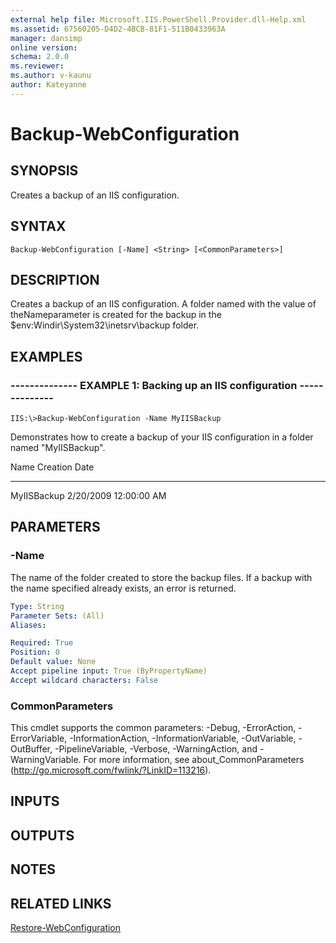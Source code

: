 ```yaml
---
external help file: Microsoft.IIS.PowerShell.Provider.dll-Help.xml
ms.assetid: 67560205-D4D2-4BCB-81F1-511B0433963A
manager: dansimp
online version: 
schema: 2.0.0
ms.reviewer:
ms.author: v-kaunu
author: Kateyanne
---
```


# Backup-WebConfiguration

## SYNOPSIS
Creates a backup of an IIS configuration.

## SYNTAX

```
Backup-WebConfiguration [-Name] <String> [<CommonParameters>]
```

## DESCRIPTION
Creates a backup of an IIS configuration.
A folder named with the value of theNameparameter is created for the backup in the $env:Windir\System32\inetsrv\backup folder.

## EXAMPLES

### -------------- EXAMPLE 1: Backing up an IIS configuration --------------
```
IIS:\>Backup-WebConfiguration -Name MyIISBackup
```

Demonstrates how to create a backup of your IIS configuration in a folder named "MyIISBackup".

Name Creation Date

---- -------------

MyIISBackup 2/20/2009 12:00:00 AM

## PARAMETERS

### -Name
The name of the folder created to store the backup files.
If a backup with the name specified already exists, an error is returned.

```yaml
Type: String
Parameter Sets: (All)
Aliases: 

Required: True
Position: 0
Default value: None
Accept pipeline input: True (ByPropertyName)
Accept wildcard characters: False
```

### CommonParameters
This cmdlet supports the common parameters: -Debug, -ErrorAction, -ErrorVariable, -InformationAction, -InformationVariable, -OutVariable, -OutBuffer, -PipelineVariable, -Verbose, -WarningAction, and -WarningVariable. For more information, see about_CommonParameters (http://go.microsoft.com/fwlink/?LinkID=113216).

## INPUTS

## OUTPUTS

## NOTES

## RELATED LINKS

[Restore-WebConfiguration](./Restore-WebConfiguration.md)

